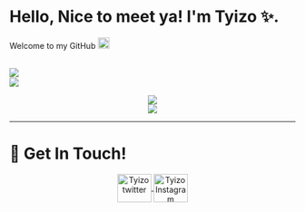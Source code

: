 <h1 align="left">Hello, Nice to meet ya! I'm Tyizo ✨.</h3>
<p align="left">Welcome to my GitHub <img src="https://media.giphy.com/media/Q7LHmoFwVP6Yc1swZs/giphy.gif" height="20px"></p>

<br>
      <img src="https://discord.c99.nl/widget/theme-4/700355626852679820.png" align="left">
      <br>
  <img src="https://komarev.com/ghpvc/?username=tyizo&color=1c1c1c" align="left">

<br>
<p align="center">
  <img src="https://github-readme-stats.vercel.app/api?username=tyizo&show_icons=true&title_color=4F8CC9&text_color=9f9f9f&bg_color=00000000&hide_border=true&icon_color=4F8CC9&hide_title=true&count_private=true">
<br>
  <img src="https://github-readme-stats.vercel.app/api/top-langs/?username=tyizo&show_icons=true&title_color=4F8CC9&text_color=9f9f9f&bg_color=00000000&hide_border=true&icon_color=4F8CC9&hide_title=true&count_private=true">
  <br>
</p>
<hr>
<h1 align="left">🚀 Get In Touch!</h1>
<p align="center">
  <a href="https://twitter.com/1xm0d" target="blank">
    <img align="center" src="https://cdn.jsdelivr.net/npm/simple-icons@3.0.1/icons/twitter.svg" alt="Tyizo twitter" height="50" width="60" />
  </a>
<a href="https://instagram.com/1xm0d" target="blank">
  <img align="center" src="https://cdn.jsdelivr.net/npm/simple-icons@3.0.1/icons/instagram.svg" alt="Tyizo Instagram" height="50" width="60" />
 </a>
</p>

